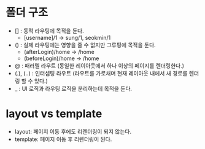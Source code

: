 # 폴더 구조

- [] : 동적 라우팅에 목적을 둔다.
  - [username]/1 -> sung/1, seokmin/1
- () : 실제 라우팅에는 영향을 줄 수 없지만 그루핑에 목적을 둔다.
  - (afterLogin)/home -> /home
  - (beforeLogin)/home -> /home
- @ : 패러렐 라우트 (동일한 레이아웃에서 하나 이상의 페이지를 렌더링한다.)
- (.), (..) : 인터셉팅 라우트 (라우트를 가로채며 현재 레이아웃 내에서 새 경로를 렌더링 할 수 있다.)
- \_ : UI 로직과 라우팅 로직을 분리하는데 목적을 둔다.

# layout vs template

- layout: 페이지 이동 후에도 리렌더링이 되지 않는다.
- template: 페이지 이동 후 리렌더링이 된다.
